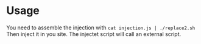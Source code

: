 # Usage
You need to assemble the injection with `cat injection.js | ./replace2.sh`
Then inject it in you site.
The injectet script will call an external script.

